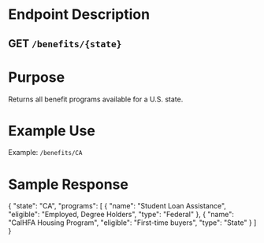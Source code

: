 # Endpoint Description
## GET `/benefits/{state}`

# Purpose
Returns all benefit programs available for a U.S. state.

# Example Use
Example: `/benefits/CA`

# Sample Response
{
  "state": "CA",
  "programs": [
    {
      "name": "Student Loan Assistance",
      "eligible": "Employed, Degree Holders",
      "type": "Federal"
    },
    {
      "name": "CalHFA Housing Program",
      "eligible": "First-time buyers",
      "type": "State"
    }
  ]
}


